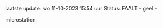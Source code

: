 laatste update: 
wo 11-10-2023 15:54   uur 
Status: FAALT - geel - 
<div class="service Y">microstation</div>